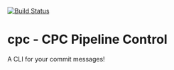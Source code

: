[![Build Status](http://jenkins.h0bbs.com/buildStatus/icon?job=commitArgs/master)](http://jenkins.h0bbs.com/job/commitArgs/job/master/)

# cpc - CPC Pipeline Control

A CLI for your commit messages!
